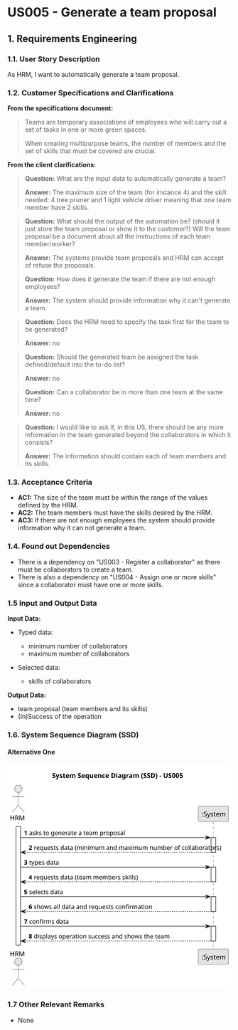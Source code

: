 # US005 -  Generate a team proposal


## 1. Requirements Engineering

### 1.1. User Story Description

As HRM, I want to automatically generate a team proposal.

### 1.2. Customer Specifications and Clarifications 

**From the specifications document:**

> Teams are temporary associations of employees who will carry out a set of tasks in
one or more green spaces.

>When creating multipurpose teams, the number of members
and the set of skills that must be covered are crucial.

**From the client clarifications:**

> **Question:** What are the input data to automatically generate a team?
>
> **Answer:** The maximum size of the team (for instance 4)
and the skill needed: 4 tree pruner and 1 light vehicle driver
meaning that one team member have 2 skills.

> **Question:** What should the output of the automation be? (should it just store the team proposal or show it to the customer?)  Will the team proposal be a document about all the instructions of each team member/worker?
>
> **Answer:** The systems provide team proposals and HRM can accept of refuse the proposals.

> **Question:** How does it generate the team if there are not enough employees?
>
> **Answer:** The system should provide information why it can't generate a team.

> **Question:**  Does the HRM need to specify the task first for the team to be generated?
> 
> **Answer:** no

> **Question:**  Should the generated team be assigned the task defined/default into the to-do list?
>
> **Answer:** no

> **Question:**  Can a collaborator be in more than one team at the same time?
>
> **Answer:** no

> **Question:**  I would like to ask if, in this US, there should be any more information in the team generated beyond the collaborators in which it consists?
>
> **Answer:** The information should contain each of team members and its skills.


### 1.3. Acceptance Criteria

* **AC1:** The size of the team must be within the range of the values defined by the HRM.
* **AC2:** The team members must have the skills desired by the HRM.
* **AC3:** If there are not enough employees the system should provide information why it can not generate a team. 
### 1.4. Found out Dependencies

* There is a dependency on "US003 - Register a collaborator" as there must be collaborators to create a team.
* There is also a dependency on "US004 - Assign one or more skills" since a collaborator must have one or more skills.
### 1.5 Input and Output Data

**Input Data:**

* Typed data:
    * minimum number of collaborators
    * maximum number of collaborators
	
* Selected data:
    * skills of collaborators

**Output Data:**

* team proposal (team members and its skills)
* (In)Success of the operation

### 1.6. System Sequence Diagram (SSD)


#### Alternative One

![System Sequence Diagram - Alternative One](svg/us005-system-sequence-diagram-alternative-one.svg)


### 1.7 Other Relevant Remarks

* None
